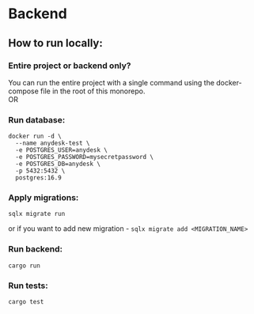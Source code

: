 # Backend

## How to run locally:

### Entire project or backend only?
You can run the entire project with a single command
using the docker-compose file in the root of this monorepo.   
OR

### Run database:
```shell
docker run -d \
  --name anydesk-test \
  -e POSTGRES_USER=anydesk \
  -e POSTGRES_PASSWORD=mysecretpassword \
  -e POSTGRES_DB=anydesk \
  -p 5432:5432 \
  postgres:16.9
```

### Apply migrations:
```shell
sqlx migrate run
```   
or if you want to add new migration - `sqlx migrate add <MIGRATION_NAME>`

### Run backend:
```shell
cargo run
```

### Run tests:
```shell
cargo test
```


